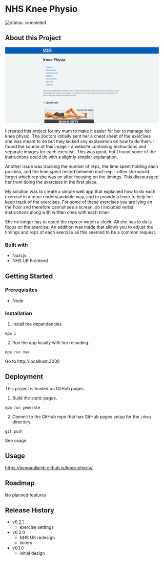 # NHS Knee Physio

![status: completed](https://img.shields.io/badge/status-completed-success)

## About this Project

![Screenshot of the app](./screenshot.png)

I created this project for my mum to make it easier for her to manage her knee physio. The doctors initially sent her a cheat sheet of the exercises she was meant to do but they lacked any explanation on how to do them. I found the source of this image - a website containing instructions and separate images for each exercise. This was good, but I found some of the instructions could do with a slightly simpler explanation.

Another issue was tracking the number of reps, the time spent holding each position, and the time spent rested between each rep - often she would forget which rep she was on after focusing on the timings. This discouraged her from doing the exercises in the first place.

My solution was to create a simple web app that explained how to do each exercise in a more understandable way, and to provide a timer to help her keep track of the exercises. For some of these exercises you are lying on the floor and therefore cannot see a screen, so I included verbal instructions along with written ones with each timer.

She no longer has to count the reps or watch a clock. All she has to do is focus on the exercise. An addition was made that allows you to adjust the timings and reps of each exercise as this seemed to be a common request.

### Built with

- Nuxt.js
- NHS UK Frontend

## Getting Started

### Prerequisites

- Node

### Installation

1. Install the dependencies.

```
npm i
```

2. Run the app locally with hot reloading.

```
npm run dev
```

Go to http://localhost:3000

## Deployment

This project is hosted on GitHub pages.

1. Build the static pages.

```
npm run generate
```

2. Commit to the GitHub repo that has GitHub pages setup for the `/docs` directory.

```
git push
```

See usage

## Usage

https://benpaullamb.github.io/knee-physio/

## Roadmap

No planned features

## Release History

- v0.2.1
  - exercise settings
- v0.2.0
  - NHS UK redesign
  - timers
- v0.1.0
  - initial design
